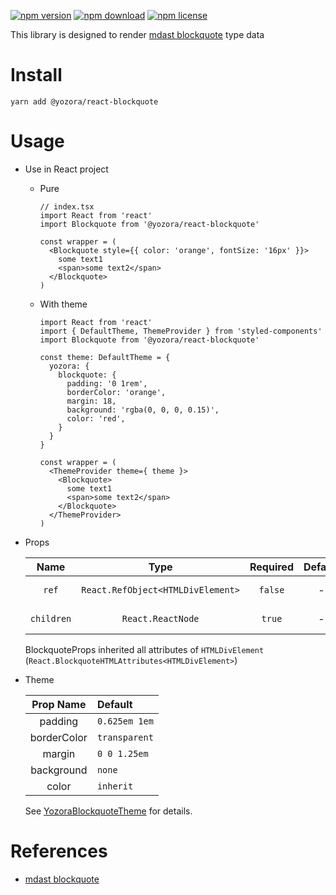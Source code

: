 [![npm version](https://img.shields.io/npm/v/@yozora/react-blockquote.svg)](https://www.npmjs.com/package/@yozora/react-blockquote)
[![npm download](https://img.shields.io/npm/dm/@yozora/react-blockquote.svg)](https://www.npmjs.com/package/@yozora/react-blockquote)
[![npm license](https://img.shields.io/npm/l/@yozora/react-blockquote.svg)](https://www.npmjs.com/package/@yozora/react-blockquote)


This library is designed to render [mdast blockquote][] type data


# Install

  ```shell
  yarn add @yozora/react-blockquote
  ```

# Usage
  * Use in React project

    - Pure

      ```tsx
      // index.tsx
      import React from 'react'
      import Blockquote from '@yozora/react-blockquote'

      const wrapper = (
        <Blockquote style={{ color: 'orange', fontSize: '16px' }}>
          some text1
          <span>some text2</span>
        </Blockquote>
      )
      ```

    - With theme

      ```tsx
      import React from 'react'
      import { DefaultTheme, ThemeProvider } from 'styled-components'
      import Blockquote from '@yozora/react-blockquote'

      const theme: DefaultTheme = {
        yozora: {
          blockquote: {
            padding: '0 1rem',
            borderColor: 'orange',
            margin: 18,
            background: 'rgba(0, 0, 0, 0.15)',
            color: 'red',
          }
        }
      }

      const wrapper = (
        <ThemeProvider theme={ theme }>
          <Blockquote>
            some text1
            <span>some text2</span>
          </Blockquote>
        </ThemeProvider>
      )
      ```

  * Props

     Name       | Type                              | Required  | Default | Description
    :----------:|:---------------------------------:|:---------:|:-------:|:-------------
     `ref`      | `React.RefObject<HTMLDivElement>` | `false`   | -       | Forwarded ref callback
     `children` | `React.ReactNode`                 | `true`    | -       | Blockquote content

    BlockquoteProps inherited all attributes of `HTMLDivElement` (`React.BlockquoteHTMLAttributes<HTMLDivElement>`)

  * Theme

     Prop Name    | Default
    :------------:|:--------------
     padding      | `0.625em 1em`
     borderColor  | `transparent`
     margin       | `0 0 1.25em`
     background   | `none`
     color        | `inherit`

    See [YozoraBlockquoteTheme][] for details.


# References

  - [mdast blockquote][]


[mdast blockquote]: https://github.com/syntax-tree/mdast#blockquote
[YozoraBlockquoteTheme]: https://github.com/guanghechen/yozora-react/blob/master/packages/blockquote/src/theme.ts
